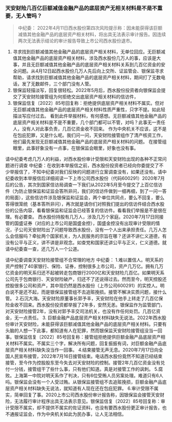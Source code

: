 ### 天安财险几百亿巨额减值金融产品的底层资产无相关材料是不是不重要，无人管吗？
> 中纪委：
2022年4月11日西水股份第四次风险提示称：因未能获得该巨额减值其他金融产品的底层资产相关材料，将出具无法表示审计报告。因连续两次无法表示结论的审计报告导致上市公司西水股份退市。
1. 寻求找到巨额减值其他金融产品的底层资产相关材料，无单位回应。无巨额减值其他金融产品的底层资产相关材料，涉及西水股份几万人的事，应该是大事，并且无巨额减值其他金融产品的底层资产相关材料关系到几百亿资金的安全问题。从4月12日起西水股份几万人先后向上交所、证监管会、银保监寻求帮助，请求找到巨额减值其他金融产品的底层资产相关材料，期间打了无数电话，发了无数邮件，三个部门没有人管。
2. 银保监轻描淡写，回复很轻松。2022年5月后，西水股份投资者向银保监会提交了天安财险接管组为何拒绝交出底层资产相关材料的信访件，
3. 银保监信复〔2022〕85号回复称：拒绝提供底层资产相关材料不属实。但对无巨额减值其他金融产品的底层资产相关材料性质严重性，只字不提。如此轻描淡写应付过去。
看到此件举报材料，有何感想。无巨额减值其他金融产品的底层资产相关材料是不是不重要，几个部门都可以不管，对吗？此事无一责任人，没有人对此事负责，几百亿资金收不回来。
作为中央机关不应该，这不是在包庇犯罪，又是什么呢。我们问一问，天安财险接管组作了清产核资工作，他们最先发现无巨额减值其他金融产品的底层资产相关材料的问题。
在接管组眼里，此事好象没有一点事，在银保监会眼里，好象也没有事。


请中纪委考虑几万人的利益，对西水股份审计受限和天安财险出现的各种不正常问题进行调查
中纪委：在收到本举报信之前，西水股份投资者已经向你委提交了不少举报信了，不知中纪委对我们反映的问题进行立案调查没有，如果还没有。请中纪委收到本举报信后详细阅读一下上市公司西水股份（代码600291）2020年7月后的公告，其次到国家信访局调查一下我们从2022年5月至今提交了上百亿信访件（为防止银保监和证监会答所非问，我们的信访件做到一细再细，到了一问一答的局面），这些信访件涉及银保监和证监会，两个单位共同点，要么不回复，要么答得很笼统（基本答所非问），再次就是请你们对照我们提出的信访件结合西水股份的公告内容，看看银保监和证监会已经答复的信访件。看看我们举报是不是很在理。有必要查。
西水股份持股有几万人，涉及几万个家庭。2020年7月17日同接管的国盛证券（对应的上市公司是国盛金控），国盛金控没有出现审计受限的情况，子公司天安财险出了问题导致西水股份，没有一个人出来承担责任。几万人怎么会信服吗？牵扯两个国家机关，为人民服务的宗旨在哪？还讲不讲仁义道德，有没有公平与正义，讲不讲是非观念。如查党和国家还讲公平与正义，仁义道德。就请中纪委查一查，还几万人一个公道。

请中纪委调查天安财险接管组不合常理的地方
中纪委：
1.难以置信人。明天系的资产控制了40家银行、保险、证券，控制很多上市公司，资产几万亿。拥有几万亿资金的明天系归还不起被转走包商银行2000亿和天安财险几百亿。如果明天系公司先于包商银行、天安财险破产，归还不了还说得过去。然而至今，明天控股还控股很多公司和资产，其中现仍然是西水股份（上市公司600291）的实控人。明白说不是还不起，而是银保监接管组不去追赃挽损。接管不解决实质问题，接什么管。
2.石沉大海。天安财险原董事长郭予丰，天安财险在他手上转走了几百亿保险金收不回来。西水股份投资都举报了2年多，安然无恙。银保监作为监管部门，对天安财险接管2年，没有对郭予丰交司法机关，也没有作任何处罚。几百亿资金，无一点责任。
3. 巨额金融产品底层资产相关材料缺失无说法。2022年西水股份审计天安财险，未能获得该巨额减值其他金融产品的底层资产相关材料。只要有头脑的人想一下此事，都知道有人在犯罪，然而银保监天安财险接管组没当一回事。银保监信复〔2022〕85号回复称：接管组拒绝提供巨额金融产品底层资产相关材料不属实。不属实三个字，解决所有问题，回复振振有词，对巨额金融产品底层资产相关材料缺失没当作一回事。
4.结束接管无声无息。2020年7月17日向全国人民宣布接管，2022年7月16日接管结束。电话西水股份竟然不知道已经结束接管，至今作为控股股东至今失去对天安财险的控制。接管2年几百亿资金没有兑付一分钱，接管组干了些什么事，只有他们知道。真是对接管工作的讽刺。
5.腐败。上海第一中院对明天系作了判决，只有6位受贿人员另案处理。难道只有6人吗。银保监会没有一个人受过贿。从银保监接管组不去追赃挽损，巨额金融产品底层资产相关材料缺失无说法，就知道有人现在还在包庇犯罪。
6.审计受限不属实，简单回复了事。2020上市公司西水股份审计报告称，因银保监会接管天安财险，无法履行审计程序出具无法表示意见。银保监信复〔2022〕85号回复称：审计受限不属实，却不提供不属实的佐证资料，也没有要西水股份更正审计报告，也不通报证监会，作为中央机关如此为民办事，让人无法相信。
